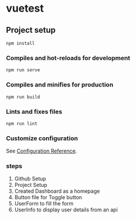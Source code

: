 # vuetest

## Project setup
```
npm install
```

### Compiles and hot-reloads for development
```
npm run serve
```

### Compiles and minifies for production
```
npm run build
```

### Lints and fixes files
```
npm run lint
```

### Customize configuration
See [Configuration Reference](https://cli.vuejs.org/config/).


### steps
1. Github Setup
2. Project Setup
3. Created Dashboard as a homepage
4. Button file for Toggle button
5. UserForm to fill the form 
6. UserInfo to display user details from an api
